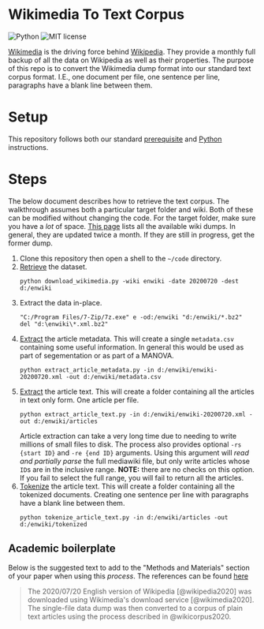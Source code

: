 # Wikimedia To Text Corpus

![Python](https://img.shields.io/badge/python-3.x-blue.svg)
![MIT license](https://img.shields.io/badge/License-MIT-green.svg)

[Wikimedia](https://www.wikimedia.org/) is the driving force behind [Wikipedia](https://www.wikipedia.org/).
They provide a monthly full backup of all the data on Wikipedia as well as their properties.
The purpose of this repo is to convert the Wikimedia dump format into our standard text corpus format.
I.E., one document per file, one sentence per line, paragraphs have a blank line between them.

# Setup

This repository follows both our standard [prerequisite](https://github.com/TextCorpusLabs/getting-started#prerequisites) and [Python](https://github.com/TextCorpusLabs/getting-started#python) instructions.

# Steps

The below document describes how to retrieve the text corpus.
The walkthrough assumes both a particular target folder and wiki.
Both of these can be modified without changing the code.
For the target folder, make sure you have a _lot_ of space.
[This page](https://dumps.wikimedia.org/backup-index.html) lists all the available wiki dumps.
In general, they are updated twice a month.
If they are still in progress, get the former dump.

1. Clone this repository then open a shell to the `~/code` directory.
2. [Retrieve](./code/download_wikimedia.py) the dataset.
   ```{shell}
   python download_wikimedia.py -wiki enwiki -date 20200720 -dest d:/enwiki
   ```
3. Extract the data in-place.
   ```{shell}
   "C:/Program Files/7-Zip/7z.exe" e -od:/enwiki "d:/enwiki/*.bz2"
   del "d:\enwiki\*.xml.bz2"
   ```
4. [Extract](./code/extract_article_metadata.py) the article metadata.
   This will create a single `metadata.csv` containing some useful information.
   In general this would be used as part of segementation or as part of a MANOVA.
   ```{shell}
   python extract_article_metadata.py -in d:/enwiki/enwiki-20200720.xml -out d:/enwiki/metadata.csv
   ```
5. [Extract](./code/extract_article_text.py) the article text.
   This will create a folder containing all the articles in text only form.
   One article per file.
   ```{shell}
   python extract_article_text.py -in d:/enwiki/enwiki-20200720.xml -out d:/enwiki/articles
   ```
   Article extraction can take a very long time due to needing to write millions of small files to disk.
   The process also provides optional `-rs {start ID}` and `-re {end ID}` arguments.
   Using this argument will _read and partially parse_ the full mediawiki file, but only write articles whose `ID`s are in the inclusive range.
   **NOTE:** there are no checks on this option.
   If you fail to select the full range, you will fail to return all the articles.
6. [Tokenize](./code/tokenize_article_text.py) the article text.
   This will create a folder containing all the tokenized documents.
   Creating one sentence per line with paragraphs have a blank line between them.
   ```{shell}
   python tokenize_article_text.py -in d:/enwiki/articles -out d:/enwiki/tokenized
   ```

## Academic boilerplate

Below is the suggested text to add to the "Methods and Materials" section of your paper when using this _process_.
The references can be found [here](./references.bib)

> The 2020/07/20 English version of Wikipedia [@wikipedia2020] was downloaded using Wikimedia's download service [@wikimedia2020].
> The single-file data dump was then converted to a corpus of plain text articles using the process described in @wikicorpus2020.
